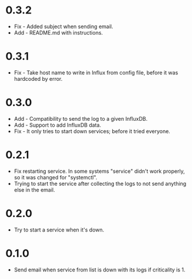 # 0.3.2
* Fix - Added subject when sending email.
* Add - README.md with instructions.

# 0.3.1
* Fix - Take host name to write in Influx from config file, before it was hardcoded by error.

# 0.3.0
* Add - Compatibility to send the log to a given InfluxDB.
* Add - Support to add InfluxDB data.
* Fix - It only tries to start down services; before it tried everyone.

# 0.2.1
* Fix restarting service. In some systems "service" didn't work properly, so it was changed for "systemctl".
* Trying to start the service after collecting the logs to not send anything else in the email.

# 0.2.0
* Try to start a service when it's down.

# 0.1.0
* Send email when service from list is down with its logs if criticality is 1.
